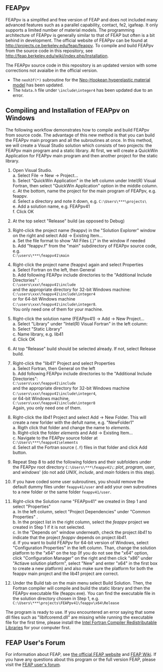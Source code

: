 ## FEAPpv ##

FEAPpv is a simplifed and free version of FEAP and does not included many advanced features such as a parallel capability, contact, fe2, igafeap. It only supports a limited number of material models. The programming architecture of FEAPpv is generally similar to that of FEAP but often is a bit behind in development. The official website of FEAPpv can be found at http://projects.ce.berkeley.edu/feap/feappv. To compile and build FEAPpv from the source code in this repository, see http://feap.berkeley.edu/wiki/index.php/Installation. 

The FEAPpv source code in this repository is an updated version with some corrections not avaialbe in the official version.  
* The `neoh3f(*)` subroutine for the [Neo-Hookean hyperelastic material model][Neohookean] has been updated.  
* The `hdata.h` file under `\include\integer4` has been updated due to an error. 


## Compiling and Installation of FEAPpv on Windows ##

The following workflow demonstrates how to compile and build FEAPpv from source code. The advantage of this new method is that you can build the FEAPpv main program and all the subroutines at once. In this method, we will create a Visual Studio solution which consists of two projects: the FEAPpv main program and a static library. At first, we will create a QuickWin Application for FEAPpv main program and then another project for the static library.   

1. Open Visual Studio.  
    a. Select File -> New -> Project...  
    b. Select "QuickWin Application" in the left column under Intel(R) Visual Fortran, then select "QuickWin Application" option in the middle column.   
    c. At the bottom, name the project for the main program of FEAPpv, e.g. feappv.  
    d. Select a directory and note it down, e.g. `C:\Users\***\projects\`   
    e. Add a solution name, e.g. FEAPpv41   
    f. Click OK 

2. At the top select "Release" build (as opposed to Debug)  

3. Right-click the project name (feappv) in the "Solution Explorer" window on the right and select Add ->  Existing Item...    
    a. Set the file format to show "All Files (*.*)" in the window if needed    
    b. Add "feappv.f" from the "main" subdirectory of FEAPpv source code, e.g. <br /> `C:\users\***\feappv41\main`   
 
4.  Right-click the project name (feappv) again and select Properties     
    a. Select Fortran on the left, then General  
    b. Add following FEAPpv include directories to the "Additional Include Directories" : <br />`C:\users\xxx\feappv41\include` <br /> and the appropriate directory for 32-bit Windows machine: <br /> `C:\users\xxx\feappv41\include\integer4` <br /> or for 64-bit Windows machine <br /> `C:\users\xxx\feappv41\include\integer8`. <br /> You only need one of them for your machine.  
 

5. Right-click the solution name (FEAPpv41) -> Add -> New Project...   
    a. Select "Library" under "Intel(R) Visual Fortran" in the left column:   
    b. Select "Static Library"      
    c. Name library, e.g. lib41   
    d. Click OK    

6. At top "Release" build should be selected already. If not, select Release build.

7. Right-click the "lib41" Project and select Properties  
    a. Select Fortran, then General on the left    
    b. Add following FEAPpv include directories to the "Additional Include Directories": <br /> `C:\users\xxx\feappv41\include` <br /> and the appropriate directory for 32-bit Windows machine <br /> `C:\users\xxx\feappv41\include\integer4`, <br /> or 64-bit Windows machine,  <br />  `C:\users\xxx\feappv41\include\integer8`  <br /> Again, you only need one of them.
 

8.  Right-click the *lib41* Project and select Add -> New Folder. This will create a new forlder with the defult name, e.g. "NewFolder1"      
    a. Rigth click that folder and change the name to *elements*.  
    b. Right-click the folder *elements* and Add -> Existing Item...   
    c. Navigate to the FEAPpv source folder at <br /> `C:\Users\***\feappv41\elements`   
    d. Select all the Fortran source (`.f`) files in that folder and click Add button.    

9.  Repeat Step 8 to add the following folders and their subfolders under the FEAPpv root directory `C:\Users\***\feappv41\`: *plot*, *program*, *user*, and *windows*' (do not add *UNIX*, *include*, and *main* folders in this step).   
 
10. If you have coded some user subroutines, you should remove the default dummy files under `feappv41/user` and add your own subroutines to a new folder or the same folder `feappv41/user`.   

11. Right-click the Solution name "FEAPpv41" we created in Step 1 and select "Properties"    
    a. In the left column, select "Project Dependencies" under "Common Properties" .   
    b. In the project list in the right column, select the *feappv* project we created in Step 1 if it is not selected.    
    c. In the "Depends on" window underneath, check the project *lib41* to indicate that the project *feappv* depends on project *lib41*.    
    d. If you want to build FEAPpv for 64-bit version of Windows, select  "Configuration Properties"  in the left column. Than, change the solution platform to the "x64" on the top (If you do not see the "x64" option, click "Configuration Manager" on the right and then click "x86" under "Actiave solution platform", select "New" and enter "x64" in the first box to create a new platform) and also make sure the platform for both the feappv main project and the lib41 project are correct.  
 
12. Under the Build tab on the main menu select Build Solution. Then, the Fortran compiler will compile and build the static library and then the FEAPpv executable file (feappv.exe). You can find the executable file in the solution directory chosen in Step 1, e.g. <br /> `C:\Users\***\projects\FEAPpv41\feappv\x64\Release` 

The program is ready to use. If you encountered an error saying that some dll files such as "libifcoremd.dll" are missing while running the executable file for the first time, please install the [Intel Fortran Compiler Redistributable Libraries][IntelForRed] for your computer first.   


## FEAP User's Forum ##
For information about FEAP, see [the official FEAP website][FEAPweb] and [FEAP Wiki][FEAPwiki]. If you have any questions about this program or the full version FEAP, please visit the [FEAP user's forum][FEAPforum].   

[Neohookean]:https://en.wikipedia.org/wiki/Neo-Hookean_solid
[IntelForRed]:https://software.intel.com/en-us/articles/intel-compilers-redistributable-libraries-by-version  
[FEAPweb]:http://projects.ce.berkeley.edu/feap  
[FEAPwiki]: http://feap.berkeley.edu/wiki   
[FEAPforum]:http://feap.berkeley.edu   






